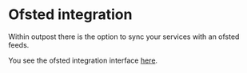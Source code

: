 # Ofsted integration

Within outpost there is the option to sync your services with an ofsted feeds.

You see the ofsted integration interface [here](../admin/ofsted-linked-services.mdx).

